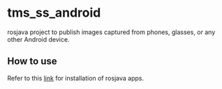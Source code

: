 # tms_ss_android
rosjava project to publish images captured from phones, glasses, or any other Android device.
## How to use
Refer to this [link](https://github.com/irvs/ros_tms/wiki/how-to-configure-rosjava-apps-with-gradle) for installation of rosjava apps.
